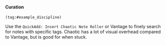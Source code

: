 #### Curation
```query
(tag:#example_discipline) 
```

Use the `QuickAdd: Insert Chaotic Note Roller` or Vantage to finely search for notes with specific tags. Chaotic has a lot of visual overhead compared to Vantage, but is good for when stuck.